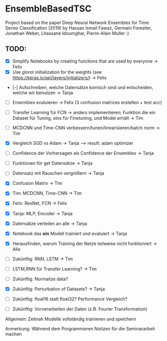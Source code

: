 # EnsembleBasedTSC
Project based on the paper Deep Neural Network Ensembles for Time Series Classification (2019) by Hassan Ismail Fawaz, Germain Forestier, Jonathan Weber, Lhassane Idoumghar, Pierre-Alain Muller
:)


## TODO:
- [X] Simplify Notebooks by creating functions that are used by everyone -> Felix
- [X] Use glorot initialization for the weights (see https://keras.io/api/layers/initializers/) -> Felix
- [-] Aufschreiben, welche Datensätze komisch sind und entscheiden, welche wir benutzen -> Tanja
- [ ] Ensembles evaluieren -> Felix (3 confusion matrices erstellen + test acc)
- [ ] Transfer Learning für FCN -> anders implementieren; Funktion die ein Dataset für Tuning, eins für Finetuning, und Model erhält  -> Tim
- [ ] MCDCNN und Time-CNN verbessern/tunen/linearisieren/batch norm -> Tim
- [x] Vergleich SGD vs Adam -> Tanja --> result: adam optimizer
- [ ] Confidence der Vorhersagen als Confidence der Ensembles -> Tanja
- [ ] Funktionen für get Datensätze -> Tanja
- [ ] Datensatz mit Rauschen vergrößern -> Tanja
- [x] Confusion Matrix -> Tim
- [x] Tim: MCDCNN, Time-CNN -> Tim
- [x] Felix: ResNet, FCN -> Felix
- [x] Tanja: MLP, Encoder -> Tanja
- [x] Datensätze verteilen an alle -> Tanja
- [x] Notebook das **ein** Modell trainiert und evaluiert -> Tanja
- [x] Herausfinden, warum Training der Netze teilweise nicht funktioniert -> Alle

- [ ] Zukünftig: RNN, LSTM -> Tim
- [ ] LSTM,RNN für Transfer Learning? -> Tim
- [ ] Zukünftig: Normalize data?
- [x] Zukünftig: Perturbation of Datasets? -> Tanja
- [ ] Zukünftig: float16 statt float32? Performance Vergleich?
- [ ] Zukünftig: Vorverarbeiten der Daten (z.B. Fourier Transformation)


Allgemein: Zeitnah Modelle vollständig trainieren und speichern 

Anmerkung: Während dem Programmieren Notizen für die Seminararbeit machen
